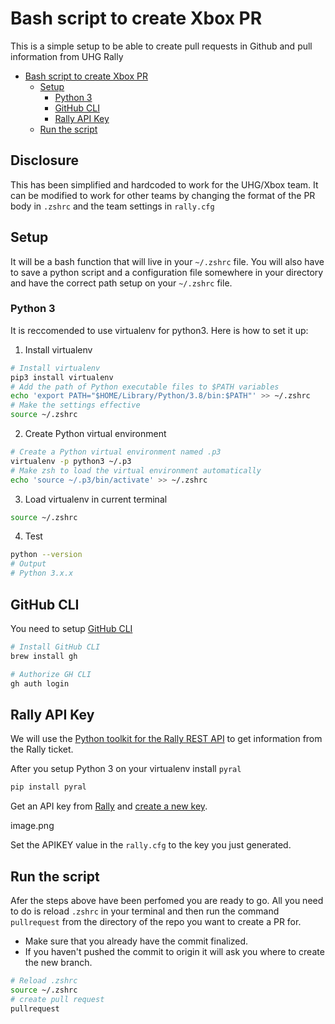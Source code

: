 # Bash script to create Xbox PR

This is a simple setup to be able to create pull requests in Github and pull information from UHG Rally

- [Bash script to create Xbox PR](#bash-script-to-create-xbox-pr)
    - [Setup](#setup)
        - [Python 3](#python-3)
        - [GitHub CLI](#github-cli)
        - [Rally API Key](#rally-api-key)
    - [Run the script](#run-the-script)


## Disclosure

This has been simplified and hardcoded to work for the UHG/Xbox team. It can be modified to work for other teams by changing the format of the PR body in `.zshrc` and the team settings in `rally.cfg`
## Setup

It will be a bash function that will live in your `~/.zshrc` file. You will also have to save a python script and a configuration file somewhere in your directory and have the correct path setup on your `~/.zshrc` file.

### Python 3

It is reccomended to use virtualenv for python3. Here is how to set it up:

1. Install virtualenv

```bash
# Install virtualenv
pip3 install virtualenv
# Add the path of Python executable files to $PATH variables
echo 'export PATH="$HOME/Library/Python/3.8/bin:$PATH"' >> ~/.zshrc
# Make the settings effective
source ~/.zshrc
```

2. Create Python virtual environment

```bash
# Create a Python virtual environment named .p3
virtualenv -p python3 ~/.p3
# Make zsh to load the virtual environment automatically
echo 'source ~/.p3/bin/activate' >> ~/.zshrc
```

3.  Load virtualenv in current terminal

```bash
source ~/.zshrc
```

4. Test

```bash
python --version
# Output
# Python 3.x.x
```

## GitHub CLI

You need to setup [GitHub CLI](https://cli.github.com/manual/)

```bash
# Install GitHub CLI
brew install gh

# Authorize GH CLI
gh auth login
```

## Rally API Key

We will use the [Python toolkit for the Rally REST API](https://github.com/RallyTools/RallyRestToolkitForPython) to get information from the Rally ticket.

After you setup Python 3 on your virtualenv install `pyral`

```bash
pip install pyral
```

Get an API key from [Rally](https://rally1.rallydev.com/login/accounts/index.html#/keys) and [create a new key](https://rally1.rallydev.com/login/accounts/index.html#/keys/new).

image.png

Set the APIKEY value in the `rally.cfg` to the key you just generated.

## Run the script

Afer the steps above have been perfomed you are ready to go. All you need to do is reload `.zshrc` in your terminal and then run the command `pullrequest` from the directory of the repo you want to create a PR for. 
* Make sure that you already have the commit finalized. 
* If you haven't pushed the commit to origin it will ask you where to create the new branch.

```bash
# Reload .zshrc 
source ~/.zshrc
# create pull request
pullrequest
```

